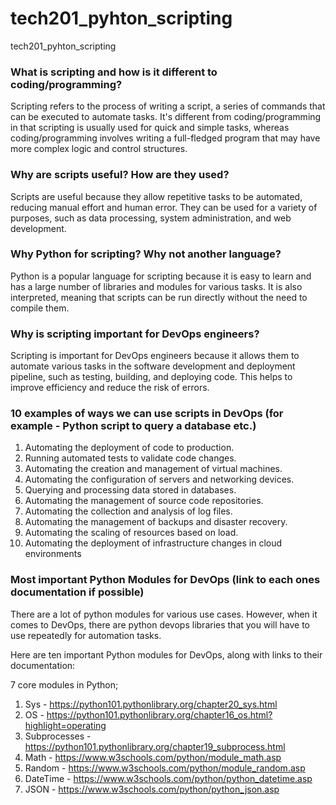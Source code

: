 # tech201_pyhton_scripting
tech201_pyhton_scripting

### What is scripting and how is it different to coding/programming?
Scripting refers to the process of writing a script, a series of commands that can be executed to automate tasks. It's different from coding/programming in that scripting is usually used for quick and simple tasks, whereas coding/programming involves writing a full-fledged program that may have more complex logic and control structures.

### Why are scripts useful? How are they used?
Scripts are useful because they allow repetitive tasks to be automated, reducing manual effort and human error. They can be used for a variety of purposes, such as data processing, system administration, and web development.

### Why Python for scripting? Why not another language?
Python is a popular language for scripting because it is easy to learn and has a large number of libraries and modules for various tasks. It is also interpreted, meaning that scripts can be run directly without the need to compile them.

### Why is scripting important for DevOps engineers?
Scripting is important for DevOps engineers because it allows them to automate various tasks in the software development and deployment pipeline, such as testing, building, and deploying code. This helps to improve efficiency and reduce the risk of errors.
### 10 examples of ways we can use scripts in DevOps (for example - Python script to query a database etc.)
1. Automating the deployment of code to production.
2. Running automated tests to validate code changes.
3. Automating the creation and management of virtual machines.
4. Automating the configuration of servers and networking devices.
5. Querying and processing data stored in databases.
6. Automating the management of source code repositories.
7. Automating the collection and analysis of log files.
8. Automating the management of backups and disaster recovery.
9. Automating the scaling of resources based on load.
10. Automating the deployment of infrastructure changes in cloud environments

### Most important Python Modules for DevOps (link to each ones documentation if possible)
There are a lot of python modules for various use cases. However, when it comes to DevOps, there are python devops libraries that you will have to use repeatedly for automation tasks.

Here are ten important Python modules for DevOps, along with links to their documentation:

7 core modules in Python;
1. Sys - https://python101.pythonlibrary.org/chapter20_sys.html
2. OS - https://python101.pythonlibrary.org/chapter16_os.html?highlight=operating
3. Subprocesses - https://python101.pythonlibrary.org/chapter19_subprocess.html
4. Math - https://www.w3schools.com/python/module_math.asp
5. Random - https://www.w3schools.com/python/module_random.asp
6. DateTime - https://www.w3schools.com/python/python_datetime.asp
7. JSON - https://www.w3schools.com/python/python_json.asp

